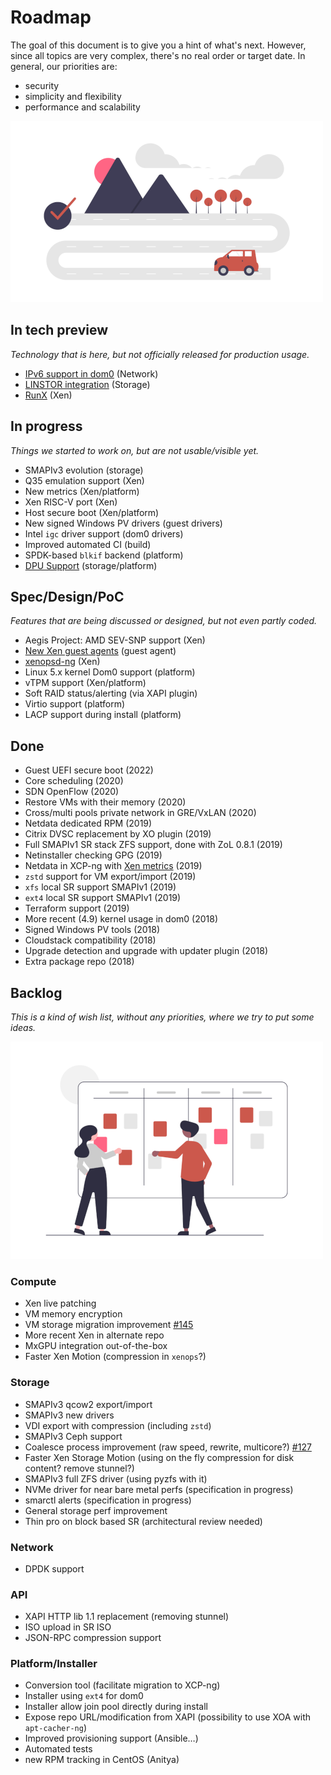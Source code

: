 # Roadmap

The goal of this document is to give you a hint of what's next. However, since all topics are very complex, there's no real order or target date. In general, our priorities are:

* security
* simplicity and flexibility
* performance and scalability

![](./assets/img/roadmap.png)

## In tech preview

_Technology that is here, but not officially released for production usage._

* [IPv6 support in dom0](https://xcp-ng.org/blog/2021/02/09/ipv6-in-xcp-ng/) (Network)
* [LINSTOR integration](https://xcp-ng.org/blog/2020/11/13/xcp-ng-and-linbit-alliance-part-ii/) (Storage)
* [RunX](https://xcp-ng.org/blog/2021/10/19/runx-is-available-in-tech-preview/) (Xen)

## In progress

_Things we started to work on, but are not usable/visible yet._

* SMAPIv3 evolution (storage)
* Q35 emulation support (Xen)
* New metrics (Xen/platform)
* Xen RISC-V port (Xen)
* Host secure boot (Xen/platform)
* New signed Windows PV drivers (guest drivers)
* Intel `igc` driver support (dom0 drivers)
* Improved automated CI (build)
* SPDK-based `blkif` backend (platform)
* [DPU Support](https://xcp-ng.org/blog/2021/07/12/dpus-and-the-future-of-virtualization/) (storage/platform)

## Spec/Design/PoC

_Features that are being discussed or designed, but not even partly coded._

* Aegis Project: AMD SEV-SNP support (Xen)
* [New Xen guest agents](https://gitlab.com/xen-project/xen-guest-agent) (guest agent)
* [xenopsd-ng](https://github.com/xcp-ng/xenopsd-ng) (Xen)
* Linux 5.x kernel Dom0 support (platform)
* vTPM support (Xen/platform)
* Soft RAID status/alerting (via XAPI plugin)
* Virtio support (platform)
* LACP support during install (platform)

## Done

* Guest UEFI secure boot (2022)
* Core scheduling (2020)
* SDN OpenFlow (2020)
* Restore VMs with their memory (2020)
* Cross/multi pools private network in GRE/VxLAN (2020)
* Netdata dedicated RPM (2019)
* Citrix DVSC replacement by XO plugin (2019)
* Full SMAPIv1 SR stack ZFS support, done with ZoL 0.8.1 (2019)
* Netinstaller checking GPG (2019)
* Netdata in XCP-ng with [Xen metrics](https://github.com/netdata/netdata/pull/5660) (2019)
* `zstd` support for VM export/import (2019)
* `xfs` local SR support SMAPIv1 (2019)
* `ext4` local SR support SMAPIv1 (2019)
* Terraform support (2019)
* More recent (4.9) kernel usage in dom0 (2018)
* Signed Windows PV tools (2018)
* Cloudstack compatibility (2018)
* Upgrade detection and upgrade with updater plugin (2018)
* Extra package repo (2018)

## Backlog

_This is a kind of wish list, without any priorities, where we try to put some ideas._

![](./assets/img/backlog.png)

### Compute

* Xen live patching
* VM memory encryption
* VM storage migration improvement [#145](https://github.com/xcp-ng/xcp/issues/145)
* More recent Xen in alternate repo
* MxGPU integration out-of-the-box
* Faster Xen Motion (compression in `xenops`?)

### Storage

* SMAPIv3 qcow2 export/import
* SMAPIv3 new drivers
* VDI export with compression (including `zstd`)
* SMAPIv3 Ceph support
* Coalesce process improvement (raw speed, rewrite, multicore?) [#127](https://github.com/xcp-ng/xcp/issues/127)
* Faster Xen Storage Motion (using on the fly compression for disk content? remove stunnel?)
* SMAPIv3 full ZFS driver (using pyzfs with it)
* NVMe driver for near bare metal perfs (specification in progress)
* smarctl alerts (specification in progress)
* General storage perf improvement
* Thin pro on block based SR (architectural review needed)

### Network

* DPDK support

### API

* XAPI HTTP lib 1.1 replacement (removing stunnel)
* ISO upload in SR ISO
* JSON-RPC compression support

### Platform/Installer

* Conversion tool (facilitate migration to XCP-ng)
* Installer using `ext4` for dom0
* Installer allow join pool directly during install
* Expose repo URL/modification from XAPI (possibility to use XOA with `apt-cacher-ng`)
* Improved provisioning support (Ansible…)
* Automated tests
* new RPM tracking in CentOS (Anitya)
